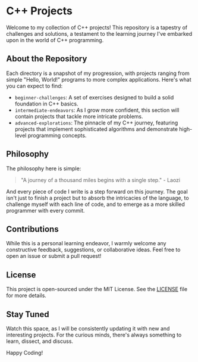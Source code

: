 # C++ Projects

Welcome to my collection of C++ projects! This repository is a tapestry of challenges and solutions, a testament to the learning journey I've embarked upon in the world of C++ programming.

## About the Repository

Each directory is a snapshot of my progression, with projects ranging from simple "Hello, World!" programs to more complex applications. Here's what you can expect to find:

- `beginner-challenges`: A set of exercises designed to build a solid foundation in C++ basics.
- `intermediate-endeavors`: As I grow more confident, this section will contain projects that tackle more intricate problems.
- `advanced-explorations`: The pinnacle of my C++ journey, featuring projects that implement sophisticated algorithms and demonstrate high-level programming concepts.

## Philosophy

The philosophy here is simple:

> "A journey of a thousand miles begins with a single step." - Laozi

And every piece of code I write is a step forward on this journey. The goal isn't just to finish a project but to absorb the intricacies of the language, to challenge myself with each line of code, and to emerge as a more skilled programmer with every commit.

## Contributions

While this is a personal learning endeavor, I warmly welcome any constructive feedback, suggestions, or collaborative ideas. Feel free to open an issue or submit a pull request!

## License

This project is open-sourced under the MIT License. See the [LICENSE](LICENSE) file for more details.

## Stay Tuned

Watch this space, as I will be consistently updating it with new and interesting projects. For the curious minds, there's always something to learn, dissect, and discuss.

Happy Coding!

